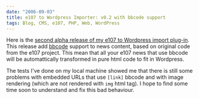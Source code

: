 ```yaml
---
date: "2006-09-03"
title: e107 to Wordpress Importer: v0.2 with bbcode support
tags: Blog, CMS, e107, PHP, Web, WordPress
---
```


Here is the [second alpha release of my e107 to Wordpress import plug-in](https://wordpress.org/extend/plugins/e107-importer/). This release add [bbcode](https://en.wikipedia.org/wiki/BBCode) support to news content, based on original code from the e107 project. This mean that all your e107 news that use bbcode will be automattically transformed in pure html code to fit in Wordpress.

The tests I've done on my local machine showed me that there is still some problems with embedded URLs that use `[link]` bbcode and with image rendering (which are not rendered with `img` html tag). I hope to find some time soon to understand and fix this bad behaviour.
